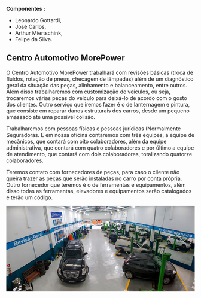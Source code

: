  **Componentes :**
- Leonardo Gottardi,
- José Carlos,
- Arthur Miertschink,
- Felipe da Silva.
## Centro Automotivo MorePower
O Centro Automotivo MorePower trabalhará com revisões básicas (troca de fluídos, rotação
de pneus, checagem de lâmpadas) além de um diagnóstico geral da situação das peças, 
alinhamento e balanceamento, entre outros. Além disso trabalharemos com 
customização de veículos, ou seja, trocaremos várias peças do veículo para deixá-lo de 
acordo com o gosto dos clientes. Outro serviço que iremos fazer é o de lanternagem e 
pintura, que consiste em reparar danos estruturais dos carros, desde um pequeno 
amassado até uma possível colisão.

Trabalharemos com pessoas físicas e pessoas jurídicas (Normalmente Seguradoras. E em 
nossa oficina contaremos com três equipes, a equipe de mecânicos, que contará com oito 
colaboradores, além da equipe administrativa, que contará com quatro colaboradores e 
por último a equipe de atendimento, que contará com dois colaboradores, totalizando 
quatorze colaboradores. 

Teremos contato com fornecedores de peças, para caso o cliente não queira trazer as 
peças que serão instaladas no carro por conta própria. Outro fornecedor que teremos é o 
de ferramentas e equipamentos, além disso todas as ferramentas, elevadores e 
equipamentos serão catalogados e terão um código.
 
<p align="center">
  <img src="imagemAutomotivo_700.png">
</p>
